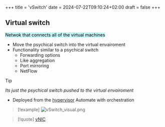+++
title = 'vSwitch'
date = 2024-07-22T09:10:24+02:00
draft = false
+++

## Virtual switch
<mark style="background: #ABF7F7A6;">Netwok that connects all of the virtual machines </mark>
- Move the psychical switch into the virtual envairoment
- Functionality similar to a psychical switch
	- Forwarding options
	- Like aggregation
	- Port mirroring
	- NetFlow

>[!tip]
>*Its just the psychical switch pushed to the virtual envairoment*

- Deployed from the [hypervisor](/obisdian_ntoes/notes_obsidian/ZPythonref/DjangoFramework/Network+/vitrual/hypervisor.md)
	Automate with orchestration
> [!example] ![vSwitch_visual.png](/Notes/vSwitch_visual.png)

> [!quote] [vNIC](/obisdian_ntoes/notes_obsidian/ZPythonref/DjangoFramework/Network+/vitrual/vNIC.md)

